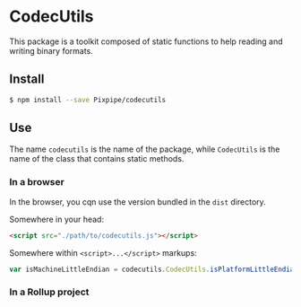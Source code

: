 # CodecUtils
This package is a toolkit composed of static functions to help reading and writing binary formats.

## Install
```bash
$ npm install --save Pixpipe/codecutils
```

## Use
The name `codecutils` is the name of the package, while `CodecUtils` is the name of the class that contains static methods.  

### In a browser
In the browser, you cqn use the version bundled in the `dist` directory.

Somewhere in your head:
```html
<script src="./path/to/codecutils.js"></script>
```

Somewhere within `<script>...</script>` markups:
```javascript
var isMachineLittleEndian = codecutils.CodecUtils.isPlatformLittleEndian()
```

### In a Rollup project
